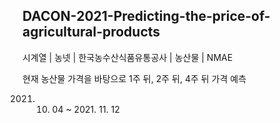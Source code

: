 ## DACON-2021-Predicting-the-price-of-agricultural-products
시계열 | 농넷 | 한국농수산식품유통공사 | 농산물 | NMAE

현재 농산물 가격을 바탕으로 1주 뒤, 2주 뒤, 4주 뒤 가격 예측

2021. 10. 04 ~ 2021. 11. 12
